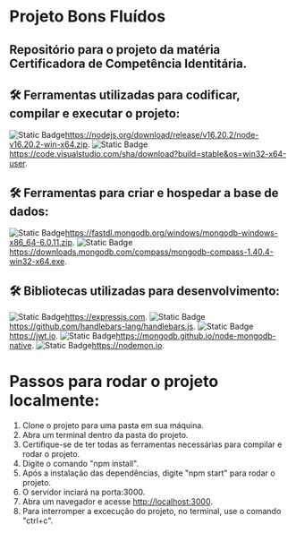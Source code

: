 # Projeto Bons Fluídos
## Repositório para o projeto da matéria Certificadora de Competência Identitária.

## 🛠 Ferramentas utilizadas para codificar, compilar e executar o projeto:
![Static Badge](https://img.shields.io/badge/Node-v16.20.0-brightgreen)https://nodejs.org/download/release/v16.20.2/node-v16.20.2-win-x64.zip.
![Static Badge](https://img.shields.io/badge/VScode-v1.84-blue)https://code.visualstudio.com/sha/download?build=stable&os=win32-x64-user.

## 🛠 Ferramentas para criar e hospedar a base de dados:
![Static Badge](https://img.shields.io/badge/MongoDB-v6.0.3-darkgreen)https://fastdl.mongodb.org/windows/mongodb-windows-x86_64-6.0.11.zip.
![Static Badge](https://img.shields.io/badge/MongoDB%20Compass-v1.40.4-darkgreen)https://downloads.mongodb.com/compass/mongodb-compass-1.40.4-win32-x64.exe.

## 🛠 Bibliotecas utilizadas para desenvolvimento:
![Static Badge](https://img.shields.io/badge/Express-v4.18.2-yellow)https://expressjs.com.
![Static Badge](https://img.shields.io/badge/ExpressHandlebars-v6.0.6-darkred)https://github.com/handlebars-lang/handlebars.js.
![Static Badge](https://img.shields.io/badge/Jsonwebtoken-v8.5.1-purple)https://jwt.io.
![Static Badge](https://img.shields.io/badge/Mongodb-v4.12.1-darkgreen)https://mongodb.github.io/node-mongodb-native.
![Static Badge](https://img.shields.io/badge/Nodemon-v2.0.20-orange)https://nodemon.io.

# Passos para rodar o projeto localmente:
1. Clone o projeto para uma pasta em sua máquina.
2. Abra um terminal dentro da pasta do projeto.
3. Certifique-se de ter todas as ferramentas necessárias para compilar e rodar o projeto.
4. Digite o comando "npm install".
5. Após a instalação das dependências, digite "npm start" para rodar o projeto.
6. O servidor inciará na porta:3000.
7. Abra um navegador e acesse <http://localhost:3000>.
8. Para interromper a excecução do projeto, no terminal, use o comando "ctrl+c".